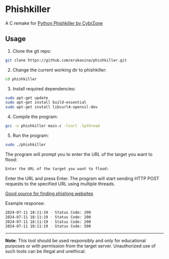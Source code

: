 # Phishkiller

A C remake for [Python Phishkiller by CybrZone](https://github.com/CybrZone/phishkiller/)                        

## Usage
1. Clone the git repo:
```bash
git clone https://github.com/erukavina/phishkiller.git
```

2. Change the current working dir to phishkiller:
```bash
cd phishkiller
```

3. Install required dependencies:
```bash
sudo apt-get update
sudo apt-get install build-essential
sudo apt-get install libcurl4-openssl-dev
```

4. Compile the program:        
```bash 
gcc -o phishkiller main.c -lcurl -lpthread
```

5. Run the program:
```bash 
sudo ./phishkiller
```
The program will prompt you to enter the URL of the target you want to flood:    
```bash
Enter the URL of the target you want to flood:
```

Enter the URL and press Enter. The program will start sending HTTP POST requests to the specified URL using multiple threads.

[Good source for finding phishing websites](https://openphish.com/)

Example response:
```bash
2024-07-11 18:11:19 - Status Code: 200
2024-07-11 18:11:19 - Status Code: 200
2024-07-11 18:11:19 - Status Code: 200
2024-07-11 18:11:19 - Status Code: 500
```
---
**Note**: This tool should be used responsibly and only for educational purposes or with permission from the target server. Unauthorized use of such tools can be illegal and unethical.

